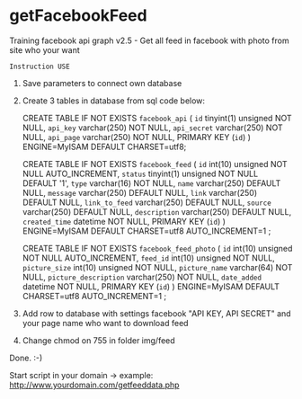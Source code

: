 # getFacebookFeed
Training facebook api graph v2.5 - Get all feed in facebook with photo from site who your want

    Instruction USE

1. Save parameters to connect own database
2. Create 3 tables in database from sql code below:

    CREATE TABLE IF NOT EXISTS `facebook_api` (
      `id` tinyint(1) unsigned NOT NULL,
      `api_key` varchar(250) NOT NULL,
      `api_secret` varchar(250) NOT NULL,
      `api_page` varchar(250) NOT NULL,
      PRIMARY KEY (`id`)
    ) ENGINE=MyISAM DEFAULT CHARSET=utf8;

    CREATE TABLE IF NOT EXISTS `facebook_feed` (
      `id` int(10) unsigned NOT NULL AUTO_INCREMENT,
      `status` tinyint(1) unsigned NOT NULL DEFAULT '1',
      `type` varchar(16) NOT NULL,
      `name` varchar(250) DEFAULT NULL,
      `message` varchar(250) DEFAULT NULL,
      `link` varchar(250) DEFAULT NULL,
      `link_to_feed` varchar(250) DEFAULT NULL,
      `source` varchar(250) DEFAULT NULL,
      `description` varchar(250) DEFAULT NULL,
      `created_time` datetime NOT NULL,
      PRIMARY KEY (`id`)
    ) ENGINE=MyISAM  DEFAULT CHARSET=utf8 AUTO_INCREMENT=1 ;

    CREATE TABLE IF NOT EXISTS `facebook_feed_photo` (
      `id` int(10) unsigned NOT NULL AUTO_INCREMENT,
      `feed_id` int(10) unsigned NOT NULL,
      `picture_size` int(10) unsigned NOT NULL,
      `picture_name` varchar(64) NOT NULL,
      `picture_description` varchar(250) NOT NULL,
      `date_added` datetime NOT NULL,
      PRIMARY KEY (`id`)
    ) ENGINE=MyISAM  DEFAULT CHARSET=utf8 AUTO_INCREMENT=1 ;

3. Add row to database with settings facebook "API KEY, API SECRET" and your page name who want to download feed
4. Change chmod on 755 in folder img/feed

Done. :-)

Start script in your domain -> example: http://www.yourdomain.com/getfeeddata.php